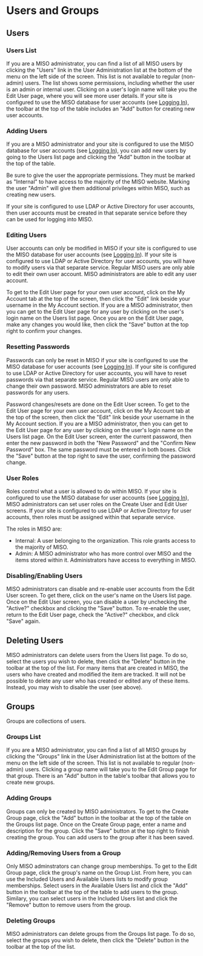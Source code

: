 # Users and Groups

## Users

### Users List

If you are a MISO administrator, you can find a list of all MISO users by clicking the "Users" link in the User
Administration list at the bottom of the menu on the left side of the screen. This list is not available to regular
(non-admin) users. The list shows some permissions, including whether the user is an admin or internal user. Clicking
on a user's login name will take you the Edit User page, where you will see more user details. If your site is
configured to use the MISO database for user accounts (see [Logging In](../site_configuration/#logging-in)), the
toolbar at the top of the table includes an "Add" button for creating new user accounts.



### Adding Users

If you are a MISO administrator and your site is configured to use the MISO database for user accounts (see
[Logging In](../site_configuration/#logging-in)), you can add new users by going to the Users list page and clicking
the "Add" button in the toolbar at the top of the table.

Be sure to give the user the appropriate permissions. They must be marked as "Internal" to have access to the majority
of the MISO website. Marking the user "Admin" will give them additional privileges within MISO, such as creating new
users.

If your site is configured to use LDAP or Active Directory for user accounts, then user accounts must be created in
that separate service before they can be used for logging into MISO.



### Editing Users

User accounts can only be modified in MISO if your site is configured to use the MISO database for user accounts (see
[Logging In](../site_configuration/#logging-in)). If your site is configured to use LDAP or Active Directory for user
accounts, you will have to modify users via that separate service. Regular MISO users are only able to edit their own
user account. MISO administrators are able to edit any user account.

To get to the Edit User page for your own user account, click on the My Account tab at the top of the screen, then
click the "Edit" link beside your username in the My Account section. If you are a MISO administrator, then you can get
to the Edit User page for any user by clicking on the user's login name on the Users list page. Once you are on the
Edit User page, make any changes you would like, then click the "Save" button at the top right to confirm your changes.



### Resetting Passwords

Passwords can only be reset in MISO if your site is configured to use the MISO database for user accounts (see
[Logging In](../site_configuration/#logging-in)). If your site is configured to use LDAP or Active Directory for user
accounts, you will have to reset passwords via that separate service. Regular MISO users are only able to change their
own password. MISO administrators are able to reset passwords for any users.

Password changes/resets are done on the Edit User screen. To get to the Edit User page for your own user account, click
on the My Account tab at the top of the screen, then click the "Edit" link beside your username in the My Account
section. If you are a MISO administrator, then you can get to the Edit User page for any user by clicking on the user's
login name on the Users list page. On the Edit User screen, enter the current password, then enter the new password in
both the "New Password" and the "Confirm New Password" box. The same password must be entered in both boxes. Click the
"Save" button at the top right to save the user, confirming the password change.



### User Roles

Roles control what a user is allowed to do within MISO. If your site is configured to use the MISO database for user
accounts (see [Logging In](../site_configuration/#logging-in)), MISO administrators can set user roles on the Create
User and Edit User screens. If your site is configured to use LDAP or Active Directory for user accounts, then roles
must be assigned within that separate service.

The roles in MISO are:

* Internal: A user belonging to the organization. This role grants access to the majority of MISO.
* Admin: A MISO administrator who has more control over MISO and the items stored within it. Administrators have access
  to everything in MISO.



### Disabling/Enabling Users

MISO administrators can disable and re-enable user accounts from the Edit User screen. To get there, click on the
user's name on the Users list page. Once on the Edit User screen, you can disable a user by unchecking the "Active?"
checkbox and clicking the "Save" button. To re-enable the user, return to the Edit User page, check the "Active?"
checkbox, and click "Save" again.



## Deleting Users

MISO administrators can delete users from the Users list page. To do so, select the users you wish to delete, then
click the "Delete" button in the toolbar at the top of the list. For many items that are created in MISO, the users who
have created and modified the item are tracked. It will not be possible to delete any user who has created or edited
any of these items. Instead, you may wish to disable the user (see above).



## Groups

Groups are collections of users.



### Groups List

If you are a MISO administrator, you can find a list of all MISO groups by clicking the "Groups" link in the User
Administration list at the bottom of the menu on the left side of the screen. This list is not available to regular
(non-admin) users. Clicking a group name will take you to the Edit Group page for that group. There is an "Add" button
in the table's toolbar that allows you to create new groups.



### Adding Groups

Groups can only be created by MISO administrators. To get to the Create Group page, click the "Add" button in the
toolbar at the top of the table on the Groups list page. Once on the Create Group page, enter a name and description
for the group. Click the "Save" button at the top right to finish creating the group. You can add users to the group
after it has been saved.



### Adding/Removing Users from a Group

Only MISO adminstrators can change group memberships. To get to the Edit Group page, click the group's name on the
Group List. From here, you can use the Included Users and Available Users lists to modify group memberships. Select
users in the Available Users list and click the "Add" button in the toolbar at the top of the table to add users to
the group. Similary, you can select users in the Included Users list and click the "Remove" button to remove users from
the group.

### Deleting Groups

MISO administrators can delete groups from the Groups list page. To do so, select the groups you wish to delete, then
click the "Delete" button in the toolbar at the top of the list.
